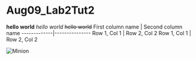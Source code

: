 # Aug09_Lab2Tut2

**hello world**
_hello world_
~~hello world~~
First column name | Second column name
-------------|---------------
Row 1, Col 1 | Row 2, Col 2
Row 1, Col 1 | Row 2, Col 2

![Minion](https://octodex.github.com/images/minion.png)
